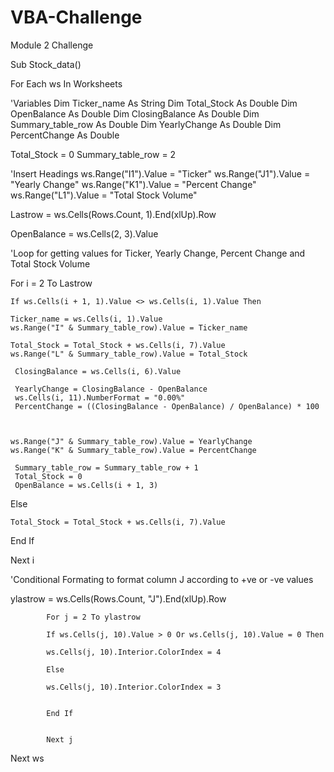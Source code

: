 # VBA-Challenge
Module 2 Challenge

Sub Stock_data()

For Each ws In Worksheets

'Variables
Dim Ticker_name As String
Dim Total_Stock As Double
Dim OpenBalance As Double
Dim ClosingBalance As Double
Dim Summary_table_row As Double
Dim YearlyChange As Double
Dim PercentChange As Double


Total_Stock = 0
Summary_table_row = 2

'Insert Headings 
ws.Range("I1").Value = "Ticker"
ws.Range("J1").Value = "Yearly Change"
ws.Range("K1").Value = "Percent Change"
ws.Range("L1").Value = "Total Stock Volume"


Lastrow = ws.Cells(Rows.Count, 1).End(xlUp).Row

OpenBalance = ws.Cells(2, 3).Value

'Loop for getting values for Ticker, Yearly Change, Percent Change and Total Stock Volume

For i = 2 To Lastrow


    If ws.Cells(i + 1, 1).Value <> ws.Cells(i, 1).Value Then
  
    Ticker_name = ws.Cells(i, 1).Value
    ws.Range("I" & Summary_table_row).Value = Ticker_name
    
    Total_Stock = Total_Stock + ws.Cells(i, 7).Value
    ws.Range("L" & Summary_table_row).Value = Total_Stock
     
     ClosingBalance = ws.Cells(i, 6).Value
     
     YearlyChange = ClosingBalance - OpenBalance
     ws.Cells(i, 11).NumberFormat = "0.00%"
     PercentChange = ((ClosingBalance - OpenBalance) / OpenBalance) * 100
     
     
     
    ws.Range("J" & Summary_table_row).Value = YearlyChange
    ws.Range("K" & Summary_table_row).Value = PercentChange
     
     Summary_table_row = Summary_table_row + 1
     Total_Stock = 0
     OpenBalance = ws.Cells(i + 1, 3)
     
Else

    Total_Stock = Total_Stock + ws.Cells(i, 7).Value

End If

Next i

'Conditional Formating to format column J according to +ve or -ve values

ylastrow = ws.Cells(Rows.Count, "J").End(xlUp).Row
            
            
            For j = 2 To ylastrow
            
            If ws.Cells(j, 10).Value > 0 Or ws.Cells(j, 10).Value = 0 Then
            
            ws.Cells(j, 10).Interior.ColorIndex = 4
            
            Else
            
            ws.Cells(j, 10).Interior.ColorIndex = 3
            
            
            End If
            
            
            Next j

Next ws


